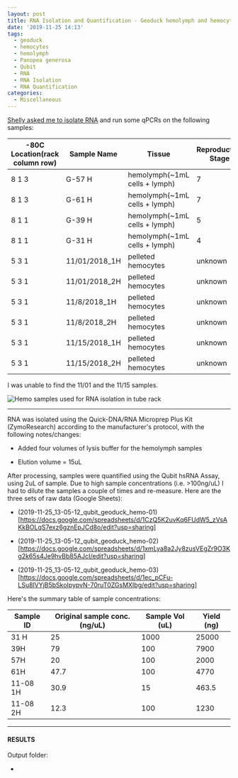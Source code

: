 ```yaml
---
layout: post
title: RNA Isolation and Quantification - Geoduck hemolymph and hemocyte samples
date: '2019-11-25 14:13'
tags:
  - geoduck
  - hemocytes
  - hemolymph
  - Panopea generosa
  - Qubit
  - RNA
  - RNA Isolation
  - RNA Quantification
categories:
  - Miscellaneous
---
```

[Shelly asked me to isolate RNA](https://github.com/RobertsLab/resources/issues/763) and run some qPCRs on the following samples:


| -80C Location(rack column row) | Sample Name   | Tissue                        | Reproductive Stage | Sex     |
|--------------------------------|---------------|-------------------------------|--------------------|---------|
| 8 1 3                          | G-57 H        | hemolymph(~1mL cells + lymph) | 7                  | F       |
| 8 1 3                          | G-61 H        | hemolymph(~1mL cells + lymph) | 7                  | F       |
| 8 1 1                          | G-39 H        | hemolymph(~1mL cells + lymph) | 5                  | F       |
| 8 1 1                          | G-31 H        | hemolymph(~1mL cells + lymph) | 4                  | F       |
| 5 3 1                          | 11/01/2018_1H | pelleted hemocytes            | unknown            | unknown |
| 5 3 1                          | 11/01/2018_2H | pelleted hemocytes            | unknown            | unknown |
| 5 3 1                          | 11/8/2018_1H  | pelleted hemocytes            | unknown            | unknown |
| 5 3 1                          | 11/8/2018_2H  | pelleted hemocytes            | unknown            | unknown |
| 5 3 1                          | 11/15/2018_1H | pelleted hemocytes            | unknown            | unknown |
| 5 3 1                          | 11/15/2018_2H | pelleted hemocytes            | unknown            | unknown |


I was unable to find the 11/01 and the 11/15 samples.

![Hemo samples used for RNA isolation in tube rack](https://github.com/RobertsLab/sams-notebook/blob/master/images/20191125_samples_geo_hemo.jpg?raw=true)

---

RNA was isolated using the Quick-DNA/RNA Microprep Plus Kit (ZymoResearch) according to the manufacturer's protocol, with the following notes/changes:

- Added four volumes of lysis buffer for the hemolymph samples

- Elution volume = 15uL

After processing, samples were quantified using the Qubit hsRNA Assay, using 2uL of sample. Due to high sample concentrations (i.e. >100ng/uL) I had to dilute the samples a couple of times and re-measure. Here are the three sets of raw data (Google Sheets):

- (2019-11-25_13-05-12_qubit_geoduck_hemo-01)[https://docs.google.com/spreadsheets/d/1CzQ5K2uvKq6FUdW5_zVsAKkBOLqS7exz6gznEpJCd8o/edit?usp=sharing]

- (2019-11-25_13-05-12_qubit_geoduck_hemo-02)[https://docs.google.com/spreadsheets/d/1xmLya8a2Jy8zusVEgZr9O3Kg2k65s4Je9hvBb85AJcI/edit?usp=sharing]

- (2019-11-25_13-05-12_qubit_geoduck_hemo-03)[https://docs.google.com/spreadsheets/d/1ec_pCFu-LSu8lVYjB5bSkoIpypvN-70ruT0ZGsMXIbg/edit?usp=sharing]


Here's the summary table of sample concentrations:

| Sample ID | Original sample conc. (ng/uL) | Sample Vol (uL) | Yield (ng) |
|-----------|-------------------------------|-----------------|------------|
| 31 H      | 25                            | 1000            | 25000      |
| 39H       | 79                            | 100             | 7900       |
| 57H       | 20                            | 100             | 2000       |
| 61H       | 47.7                          | 100             | 4770       |
| 11-08 1H  | 30.9                          | 15              | 463.5      |
| 11-08 2H  | 12.3                          | 100             | 1230       |



---

#### RESULTS

Output folder:

- []()
